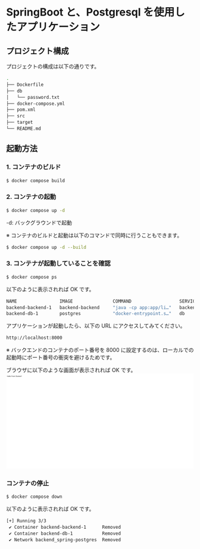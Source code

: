 # SpringBoot と、Postgresql を使用したアプリケーション

## プロジェクト構成

プロジェクトの構成は以下の通りです。

```bash
.
├── Dockerfile
├── db
│   └── password.txt
├── docker-compose.yml
├── pom.xml
├── src
├── target
└── README.md
```

## 起動方法

### 1. コンテナのビルド

```bash
$ docker compose build
```

### 2. コンテナの起動

```bash
$ docker compose up -d
```

-d: バックグラウンドで起動

※ コンテナのビルドと起動は以下のコマンドで同時に行うこともできます。

```bash
$ docker compose up -d --build
```

### 3. コンテナが起動していることを確認

```bash
$ docker compose ps
```

以下のように表示されれば OK です。

```bash
NAME                IMAGE               COMMAND                  SERVICE             CREATED             STATUS              PORTS
backend-backend-1   backend-backend     "java -cp app:app/li…"   backend             2 seconds ago       Up 1 second         0.0.0.0:8000->8080/tcp, :::8000->8080/tcp
backend-db-1        postgres            "docker-entrypoint.s…"   db                  3 seconds ago       Up 1 second         0.0.0.0:5432->5432/tcp, :::5432->5432/tcp
```

アプリケーションが起動したら、以下の URL にアクセスしてみてください。

```bash
http://localhost:8000
```

※ バックエンドのコンテナのポート番号を 8000 に設定するのは、ローカルでの起動時にポート番号の衝突を避けるためです。

ブラウザに以下のような画面が表示されれば OK です。
![](./images/localhost_8000.png)

### コンテナの停止

```bash
$ docker compose down
```

以下のように表示されれば OK です。

```bash
[+] Running 3/3
 ✔ Container backend-backend-1      Removed
 ✔ Container backend-db-1           Removed
 ✔ Network backend_spring-postgres  Removed
```
